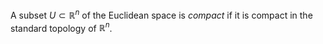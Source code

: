 A subset $U \subset \mathbb{R}^n$ of the Euclidean space is *compact* if it is compact in the standard topology of $\mathbb{R}^n$.
